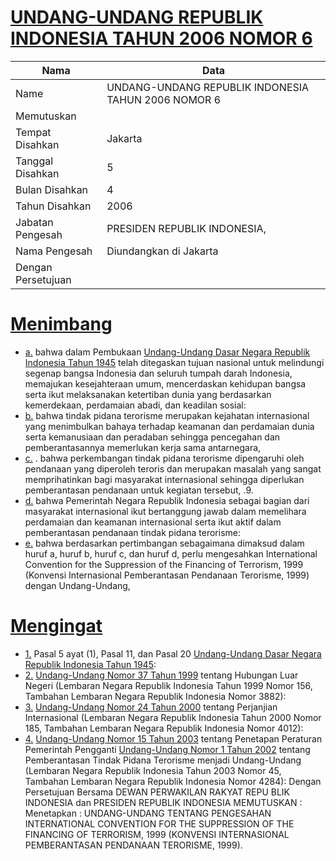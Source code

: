 # [UNDANG-UNDANG REPUBLIK INDONESIA TAHUN 2006 NOMOR 6](http://example.org/legal/document/uu/2006/6)

| Nama | Data |
| ------ | ----- |
|Name|UNDANG-UNDANG REPUBLIK INDONESIA TAHUN 2006 NOMOR 6|
|Memutuskan||
|Tempat Disahkan|Jakarta|
|Tanggal Disahkan|5|
|Bulan Disahkan|4|
|Tahun Disahkan|2006|
|Jabatan Pengesah|PRESIDEN REPUBLIK INDONESIA,|
|Nama Pengesah|Diundangkan di Jakarta|
|Dengan Persetujuan||
# [Menimbang](http://example.org/legal/document/uu/2006/6/menimbang)

* [a.](http://example.org/legal/document/uu/2006/6/menimbang/point/a) bahwa dalam Pembukaan [Undang-Undang Dasar Negara Republik Indonesia Tahun 1945](http://example.org/legal/document/uu) telah ditegaskan tujuan nasional untuk melindungi segenap bangsa Indonesia dan seluruh tumpah darah Indonesia, memajukan kesejahteraan umum, mencerdaskan kehidupan bangsa serta ikut melaksanakan ketertiban dunia yang berdasarkan kemerdekaan, perdamaian abadi, dan keadilan sosial:
* [b.](http://example.org/legal/document/uu/2006/6/menimbang/point/b) bahwa tindak pidana terorisme merupakan kejahatan internasional yang menimbulkan bahaya terhadap keamanan dan perdamaian dunia serta kemanusiaan dan peradaban sehingga pencegahan dan pemberantasannya memerlukan kerja sama antarnegara,
* [c.](http://example.org/legal/document/uu/2006/6/menimbang/point/c) . bahwa perkembangan tindak pidana terorisme dipengaruhi oleh pendanaan yang diperoleh teroris dan merupakan masalah yang sangat memprihatinkan bagi masyarakat internasional sehingga diperlukan pemberantasan pendanaan untuk kegiatan tersebut, .9.
* [d.](http://example.org/legal/document/uu/2006/6/menimbang/point/d) bahwa Pemerintah Negara Republik Indonesia sebagai bagian dari masyarakat internasional ikut bertanggung jawab dalam memelihara perdamaian dan keamanan internasional serta ikut aktif dalam pemberantasan pendanaan tindak pidana terorisme:
* [e.](http://example.org/legal/document/uu/2006/6/menimbang/point/e) bahwa berdasarkan pertimbangan sebagaimana dimaksud dalam huruf a, huruf b, huruf c, dan huruf d, perlu mengesahkan International Convention for the Suppression of the Financing of Terrorism, 1999 (Konvensi Internasional Pemberantasan Pendanaan Terorisme, 1999) dengan Undang-Undang,
# [Mengingat](http://example.org/legal/document/uu/2006/6/mengingat)

* [1.](http://example.org/legal/document/uu/2006/6/mengingat/point/0001) Pasal 5 ayat (1), Pasal 11, dan Pasal 20 [Undang-Undang Dasar Negara Republik Indonesia Tahun 1945](http://example.org/legal/document/uu):
* [2.](http://example.org/legal/document/uu/2006/6/mengingat/point/0002) [Undang-Undang Nomor 37 Tahun 1999](http://example.org/legal/document/uu/1999/37) tentang Hubungan Luar Negeri (Lembaran Negara Republik Indonesia Tahun 1999 Nomor 156, Tambahan Lembaran Negara Republik Indonesia Nomor 3882):
* [3.](http://example.org/legal/document/uu/2006/6/mengingat/point/0003) [Undang-Undang Nomor 24 Tahun 2000](http://example.org/legal/document/uu/2000/24) tentang Perjanjian Internasional (Lembaran Negara Republik Indonesia Tahun 2000 Nomor 185, Tambahan Lembaran Negara Republik Indonesia Nomor 4012):
* [4.](http://example.org/legal/document/uu/2006/6/mengingat/point/0004) [Undang-Undang Nomor 15 Tahun 2003](http://example.org/legal/document/uu/2003/15) tentang Penetapan Peraturan Pemerintah Pengganti [Undang-Undang Nomor 1 Tahun 2002](http://example.org/legal/document/uu/2002/1) tentang Pemberantasan Tindak Pidana Terorisme menjadi Undang-Undang (Lembaran Negara Republik Indonesia Tahun 2003 Nomor 45, Tambahan Lembaran Negara Republik Indonesia Nomor 4284): Dengan Persetujuan Bersama DEWAN PERWAKILAN RAKYAT REPU BLIK INDONESIA dan PRESIDEN REPUBLIK INDONESIA MEMUTUSKAN : Menetapkan : UNDANG-UNDANG TENTANG PENGESAHAN INTERNATIONAL CONVENTION FOR THE SUPPRESSION OF THE FINANCING OF TERRORISM, 1999 (KONVENSI INTERNASIONAL PEMBERANTASAN PENDANAAN TERORISME, 1999).